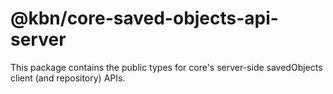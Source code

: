 # @kbn/core-saved-objects-api-server

This package contains the public types for core's server-side savedObjects client (and repository) APIs. 


